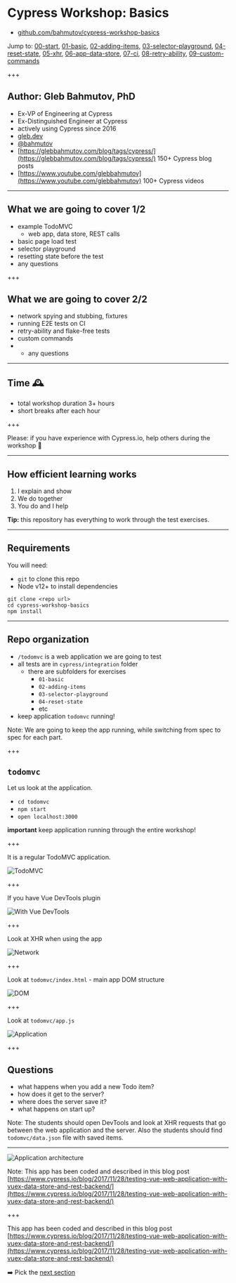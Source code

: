 # Cypress Workshop: Basics

- [github.com/bahmutov/cypress-workshop-basics](https://github.com/bahmutov/cypress-workshop-basics)

Jump to: [00-start](?p=00-start), [01-basic](?p=01-basic), [02-adding-items](?p=02-adding-items), [03-selector-playground](?p=03-selector-playground), [04-reset-state](?p=04-reset-state), [05-xhr](?p=05-xhr), [06-app-data-store](?p=06-app-data-store), [07-ci](?p=07-ci), [08-retry-ability](?p=08-retry-ability), [09-custom-commands](?p=09-custom-commands)

+++
## Author: Gleb Bahmutov, PhD

- Ex-VP of Engineering at Cypress
- Ex-Distinguished Engineer at Cypress
- actively using Cypress since 2016
- [gleb.dev](https://gleb.dev)
- [@bahmutov](https://twitter.com/bahmutov)
- [https://glebbahmutov.com/blog/tags/cypress/](https://glebbahmutov.com/blog/tags/cypress/) 150+ Cypress blog posts
- [https://www.youtube.com/glebbahmutov](https://www.youtube.com/glebbahmutov) 100+ Cypress videos

---

## What we are going to cover 1/2

- example TodoMVC
  * web app, data store, REST calls
- basic page load test
- selector playground
- resetting state before the test
- any questions

+++

## What we are going to cover 2/2

- network spying and stubbing, fixtures
- running E2E tests on CI
- retry-ability and flake-free tests
- custom commands
- - any questions

---

## Time 🕰

- total workshop duration 3+ hours
- short breaks after each hour

+++

Please: if you have experience with Cypress.io, help others during the workshop 🙏

---

## How efficient learning works

1. I explain and show
2. We do together
3. You do and I help

**Tip:** this repository has everything to work through the test exercises.

---

## Requirements

You will need:

- `git` to clone this repo
- Node v12+ to install dependencies

```text
git clone <repo url>
cd cypress-workshop-basics
npm install
```

---

## Repo organization

- `/todomvc` is a web application we are going to test
- all tests are in `cypress/integration` folder
  - there are subfolders for exercises
    - `01-basic`
    - `02-adding-items`
    - `03-selector-playground`
    - `04-reset-state`
    - etc
- keep application `todomvc` running!

Note:
We are going to keep the app running, while switching from spec to spec for each part.

+++

## `todomvc`

Let us look at the application.

- `cd todomvc`
- `npm start`
- `open localhost:3000`

**important** keep application running through the entire workshop!

+++

It is a regular TodoMVC application.

![TodoMVC](./img/todomvc.png)

+++

If you have Vue DevTools plugin

![With Vue DevTools](./img/vue-devtools.png)

+++

Look at XHR when using the app

![Network](./img/network.png)

+++

Look at `todomvc/index.html` - main app DOM structure

![DOM](./img/DOM.png)

+++

Look at `todomvc/app.js`

![Application](./img/app.png)

+++

## Questions

- what happens when you add a new Todo item? <!-- .element: class="fragment" -->
- how does it get to the server? <!-- .element: class="fragment" -->
- where does the server save it? <!-- .element: class="fragment" -->
- what happens on start up? <!-- .element: class="fragment" -->

Note:
The students should open DevTools and look at XHR requests that go between the web application and the server. Also the students should find `todomvc/data.json` file with saved items.

---

![Application architecture](./img/vue-vuex-rest.png)

Note:
This app has been coded and described in this blog post [https://www.cypress.io/blog/2017/11/28/testing-vue-web-application-with-vuex-data-store-and-rest-backend/](https://www.cypress.io/blog/2017/11/28/testing-vue-web-application-with-vuex-data-store-and-rest-backend/)

+++

This app has been coded and described in this blog post [https://www.cypress.io/blog/2017/11/28/testing-vue-web-application-with-vuex-data-store-and-rest-backend/](https://www.cypress.io/blog/2017/11/28/testing-vue-web-application-with-vuex-data-store-and-rest-backend/)

➡️ Pick the [next section](https://github.com/bahmutov/cypress-workshop-basics#contents)
